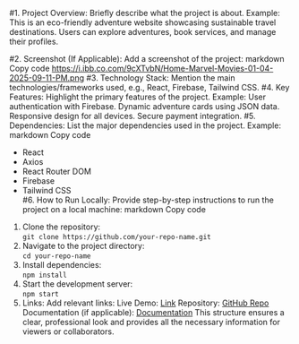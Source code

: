 #1. Project Overview:
Briefly describe what the project is about.
Example:
This is an eco-friendly adventure website showcasing sustainable travel destinations. Users can explore adventures, book services, and manage their profiles.

#2. Screenshot (If Applicable):
Add a screenshot of the project:
markdown
Copy code
https://i.ibb.co.com/9cXTvbN/Home-Marvel-Movies-01-04-2025-09-11-PM.png
#3. Technology Stack:
Mention the main technologies/frameworks used, e.g., React, Firebase, Tailwind CSS.
#4. Key Features:
Highlight the primary features of the project.
Example:
User authentication with Firebase.
Dynamic adventure cards using JSON data.
Responsive design for all devices.
Secure payment integration.
#5. Dependencies:
List the major dependencies used in the project.
Example:
markdown
Copy code
- React  
- Axios  
- React Router DOM  
- Firebase  
- Tailwind CSS  
#6. How to Run Locally:
Provide step-by-step instructions to run the project on a local machine:
markdown
Copy code
1. Clone the repository:  
   `git clone https://github.com/your-repo-name.git`  
2. Navigate to the project directory:  
   `cd your-repo-name`  
3. Install dependencies:  
   `npm install`  
4. Start the development server:  
   `npm start`  
7. Links:
Add relevant links:
Live Demo: [Link](your-live-link-here)
Repository: [GitHub Repo](your-repo-link-here)
Documentation (if applicable): [Documentation](your-docs-link-here)
This structure ensures a clear, professional look and provides all the necessary information for viewers or collaborators.






